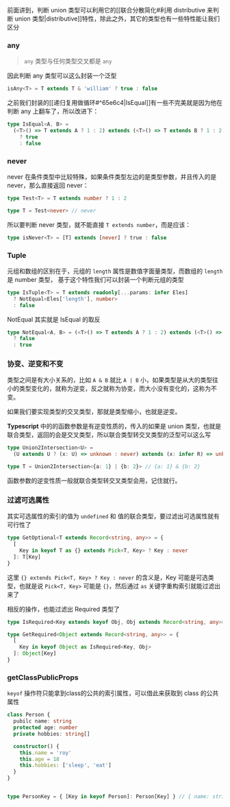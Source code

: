 前面讲到，判断 union 类型可以利用它的[[联合分散简化#利用 distributive 来判断 union 类型|distributive]]特性，除此之外，其它的类型也有一些特性能让我们区分

### any
> `any` 类型与任何类型交叉都是 `any`

因此判断 any 类型可以这么封装一个泛型

```typescript
isAny<T> = T extends T & 'william' ? true : false
```

之前我们封装的[[递归复用做循环#^65e6c4|IsEqual]]有一些不完美就是因为他在判断 any 上翻车了，所以改进下：

```typescript
type IsEqual<A, B> =
  (<T>() => T extends A ? 1 : 2) extends (<T>() => T extends B ? 1 : 2) 
    ? true 
    : false
```

### never
never 在条件类型中比较特殊，如果条件类型左边的是类型参数，并且传入的是 never，那么直接返回 never：

```typescript
type Test<T> = T extends number ? 1 : 2

type T = Test<never> // never
```

所以要判断 never 类型，就不能直接 `T extends number`，而是应该：

```typescript
type isNever<T> = [T] extends [never] ? true : false
```

### Tuple
元组和数组的区别在于，元组的 `length` 属性是数值字面量类型，而数组的 `length` 是 number 类型，
基于这个特性我们可以封装一个判断元组的类型

```typescript
type IsTuple<T> = T extends readonly[...params: infer Eles]
  ? NotEqual<Eles['length'], number>
  : false
```

NotEqual 其实就是 IsEqual 的取反

```typescript
type NotEqual<A, B> = (<T>() => T extends A ? 1 : 2) extends (<T>() => T extends B ? 1 : 2)
  ? false
  : true
```

### 协变、逆变和不变
类型之间是有大小关系的，比如 `A & B` 就比 `A | B` 小，如果类型是从大的类型往小的类型变化的，就称为逆变，反之就称为协变，而大小没有变化的，这称为不变。

如果我们要实现类型的交叉类型，那就是类型缩小，也就是逆变。

**Typescript** 中的的函数参数是有逆变性质的，传入的如果是 union 类型，也就是联合类型，返回的会是交叉类型，所以联合类型转交叉类型的泛型可以这么写

```typescript
type Union2Intersection<U> =
  (U extends U ? (x: U) => unknown : never) extends (x: infer R) => unknown ? R : never

type T = Union2Intersection<{a: 1} | {b: 2}> // {a: 1} & {b: 2}
```

函数参数的逆变性质一般就联合类型转交叉类型会用，记住就行。

### 过滤可选属性

其实可选属性的索引的值为 `undefined` 和 值的联合类型，要过滤出可选属性就有可行性了

```typescript
type GetOptional<T extends Record<string, any>> = {
  [
    Key in keyof T as {} extends Pick<T, Key> ? Key : never
  ]: T[Key]
}
```

这里 `{} extends Pick<T, Key> ? Key : never` 的含义是，Key 可能是可选类型，也就是说 `Pick<T, Key>` 可能是 `{}`，然后通过 `as` 关键字重构索引就能过滤出来了

相反的操作，也能过滤出 Required 类型了

```typescript
type IsRequired<Key extends keyof Obj, Obj extends Record<string, any>> = {} extends Pick<Obj, Key> ? never : Key

type GetRequired<Object extends Record<string, any>> = {
  [
    Key in keyof Object as IsRequired<Key, Obj>
  ]: Object[Key]
}
```

### getClassPublicProps

`keyof` 操作符只能拿到class的公共的索引属性，可以借此来获取到 class 的公共属性

```typescript 
class Person {
  pubilc name: string
  protected age: number
  private hobbies: string[]

  constructor() {
    this.name = 'roy'
    this.age = 18
    this.hobbies: ['sleep', 'eat']
  }
}


type PersonKey = { [Key in keyof Person]: Person[Key] } // { name: string }
```


